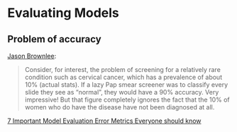 # Evaluating Models

## Problem of accuracy

[Jason Brownlee](https://machinelearningmastery.com/assessing-comparing-classifier-performance-roc-curves-2/):

> Consider, for interest, the problem of screening for a relatively rare condition such as cervical cancer, which has a prevalence of about 10% \(actual stats\). If a lazy Pap smear screener was to classify every slide they see as “normal”, they would have a 90% accuracy. Very impressive! But that figure completely ignores the fact that the 10% of women who do have the disease have not been diagnosed at all.

[7 Important Model Evaluation Error Metrics Everyone should know](https://www.analyticsvidhya.com/blog/2016/02/7-important-model-evaluation-error-metrics/)

